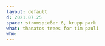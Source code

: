 ```yaml
---
layout: default
d: 2021.07.25
space: stromspießer 6, krupp park
what: thanatos trees for tim pauli
who: 
---
```

